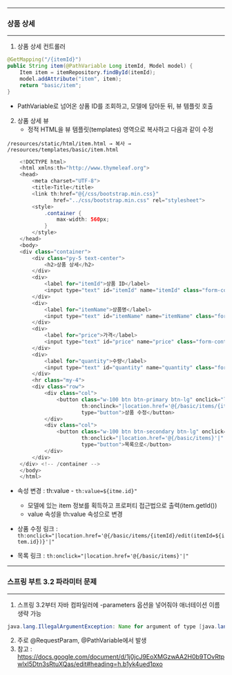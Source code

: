 -----
### 상품 상세
-----
1. 상품 상세 컨트롤러
```java
@GetMapping("/{itemId}")
public String item(@PathVariable Long itemId, Model model) {
    Item item = itemRepository.findById(itemId);
    model.addAttribute("item", item);
    return "basic/item";
}
```
  - PathVariable로 넘어온 상품 ID를 조회하고, 모델에 담아둔 뒤, 뷰 템플릿 호출

2. 상품 상세 뷰
   - 정적 HTML을 뷰 템플릿(templates) 영역으로 복사하고 다음과 같이 수정
```
/resources/static/html/item.html → 복사 → /resources/templates/basic/item.html
```
```java
    <!DOCTYPE html>
    <html xmlns:th="http://www.thymeleaf.org">
    <head>
        <meta charset="UTF-8">
        <title>Title</title>
        <link th:href="@{/css/bootstrap.min.css}"
               href="../css/bootstrap.min.css" rel="stylesheet">
        <style>
            .container {
                max-width: 560px;
            }
        </style>
    </head>
    <body>
    <div class="container">
        <div class="py-5 text-center">
            <h2>상품 상세</h2>
        </div>
        <div>
            <label for="itemId">상품 ID</label>
            <input type="text" id="itemId" name="itemId" class="form-control" value="1" th:value="${item.id}" readonly>
        </div>
        <div>
            <label for="itemName">상품명</label>
            <input type="text" id="itemName" name="itemName" class="form-control" value="상품A" th:value="${item.itemName}" readonly>
        </div>
        <div>
            <label for="price">가격</label>
            <input type="text" id="price" name="price" class="form-control" value="10000" th:value="${item.price}" readonly>
        </div>
        <div>
            <label for="quantity">수량</label>
            <input type="text" id="quantity" name="quantity" class="form-control" value="10" th:value="${item.quantity}" readonly>
        </div>
        <hr class="my-4">
        <div class="row">
            <div class="col">
                <button class="w-100 btn btn-primary btn-lg" onclick="location.href='editForm.html'"
                        th:onclinck="|location.href='@{/basic/items/{itemId}/edit(itemId=${item.id})}'|"
                        type="button">상품 수정</button>
            </div>
            <div class="col">
                <button class="w-100 btn btn-secondary btn-lg" onclick="location.href='items.html'"
                        th:onclick="|location.href='@{/basic/items}'|"
                        type="button">목록으로</button>
            </div>
        </div>
    </div> <!-- /container -->
    </body>
    </html>
```
  - 속성 변경 : th:value - ```th:value=${itme.id}"```
    + 모델에 있는 item 정보를 획득하고 프로퍼티 접근법으로 출력(item.getId())
    + value 속성을 th:value 속성으로 변경

  - 상품 수정 링크 : ```th:onclick="|location.href='@{/basic/items/{itemId}/edit(itemId=${item.id})}'|"```
  - 목록 링크 : ```th:onclick="|location.href='@{/basic/items}'|"```

-----
### 스프링 부트 3.2 파라미터 문제
-----
1. 스프링 3.2부터 자바 컴파일러에 -parameters 옵션을 넣어줘야 애너테이션 이름 생략 가능
```java
java.lang.IllegalArgumentException: Name for argument of type [java.lang.String] not specified, and parameter name information not found in class file either.
```

2. 주로 @RequestParam, @PathVariable에서 발생
3. 참고 : https://docs.google.com/document/d/1j0jcJ9EoXMGzwAA2H0b9TOvRtpwlxI5Dtn3sRtuXQas/edit#heading=h.b1yk4ued1pxo
   
